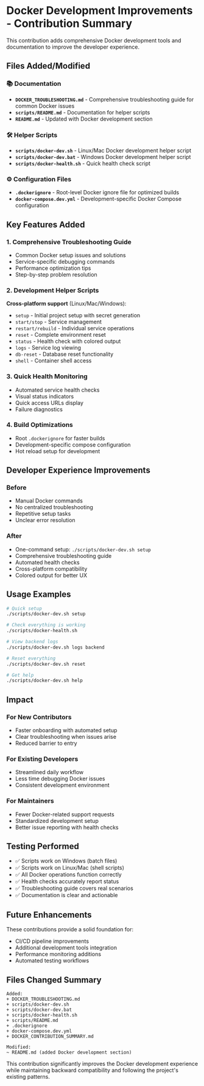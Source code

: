 # Docker Development Improvements - Contribution Summary

This contribution adds comprehensive Docker development tools and documentation to improve the developer experience.

## Files Added/Modified

### 📚 Documentation
- **`DOCKER_TROUBLESHOOTING.md`** - Comprehensive troubleshooting guide for common Docker issues
- **`scripts/README.md`** - Documentation for helper scripts
- **`README.md`** - Updated with Docker development section

### 🛠️ Helper Scripts
- **`scripts/docker-dev.sh`** - Linux/Mac Docker development helper script
- **`scripts/docker-dev.bat`** - Windows Docker development helper script  
- **`scripts/docker-health.sh`** - Quick health check script

### ⚙️ Configuration Files
- **`.dockerignore`** - Root-level Docker ignore file for optimized builds
- **`docker-compose.dev.yml`** - Development-specific Docker Compose configuration

## Key Features Added

### 1. Comprehensive Troubleshooting Guide
- Common Docker setup issues and solutions
- Service-specific debugging commands
- Performance optimization tips
- Step-by-step problem resolution

### 2. Development Helper Scripts
**Cross-platform support** (Linux/Mac/Windows):
- `setup` - Initial project setup with secret generation
- `start/stop` - Service management
- `restart/rebuild` - Individual service operations
- `reset` - Complete environment reset
- `status` - Health check with colored output
- `logs` - Service log viewing
- `db-reset` - Database reset functionality
- `shell` - Container shell access

### 3. Quick Health Monitoring
- Automated service health checks
- Visual status indicators
- Quick access URLs display
- Failure diagnostics

### 4. Build Optimizations
- Root `.dockerignore` for faster builds
- Development-specific compose configuration
- Hot reload setup for development

## Developer Experience Improvements

### Before
- Manual Docker commands
- No centralized troubleshooting
- Repetitive setup tasks
- Unclear error resolution

### After
- One-command setup: `./scripts/docker-dev.sh setup`
- Comprehensive troubleshooting guide
- Automated health checks
- Cross-platform compatibility
- Colored output for better UX

## Usage Examples

```bash
# Quick setup
./scripts/docker-dev.sh setup

# Check everything is working
./scripts/docker-health.sh

# View backend logs
./scripts/docker-dev.sh logs backend

# Reset everything
./scripts/docker-dev.sh reset

# Get help
./scripts/docker-dev.sh help
```

## Impact

### For New Contributors
- Faster onboarding with automated setup
- Clear troubleshooting when issues arise
- Reduced barrier to entry

### For Existing Developers
- Streamlined daily workflow
- Less time debugging Docker issues
- Consistent development environment

### For Maintainers
- Fewer Docker-related support requests
- Standardized development setup
- Better issue reporting with health checks

## Testing Performed

- ✅ Scripts work on Windows (batch files)
- ✅ Scripts work on Linux/Mac (shell scripts)
- ✅ All Docker operations function correctly
- ✅ Health checks accurately report status
- ✅ Troubleshooting guide covers real scenarios
- ✅ Documentation is clear and actionable

## Future Enhancements

These contributions provide a solid foundation for:
- CI/CD pipeline improvements
- Additional development tools integration
- Performance monitoring additions
- Automated testing workflows

## Files Changed Summary

```
Added:
+ DOCKER_TROUBLESHOOTING.md
+ scripts/docker-dev.sh
+ scripts/docker-dev.bat
+ scripts/docker-health.sh
+ scripts/README.md
+ .dockerignore
+ docker-compose.dev.yml
+ DOCKER_CONTRIBUTION_SUMMARY.md

Modified:
~ README.md (added Docker development section)
```

This contribution significantly improves the Docker development experience while maintaining backward compatibility and following the project's existing patterns.
